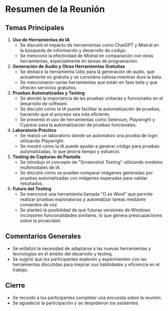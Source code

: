 

# **Resumen de la Reunión**

## **Temas Principales**

1. **Uso de Herramientas de IA**  
   * Se discutió el impacto de herramientas como ChatGPT y Mistral en la búsqueda de información y desarrollo de código.  
   * Se mencionó la efectividad de Mistral en comparación con otras herramientas, especialmente en tareas de programación.  
2. **Generación de Audio y Otras Herramientas Gratuitas**  
   * Se destacó la herramienta Udio para la generación de audio, que actualmente es gratuita y se considera valiosa mientras dure la beta.  
   * Se mencionaron varias herramientas que están en fase beta y que ofrecen servicios gratuitos.  
3. **Pruebas Automatizadas y Testing**  
   * Se abordó la importancia de las pruebas unitarias y funcionales en el desarrollo de software.  
   * Se discutió cómo la IA puede facilitar la automatización de pruebas, haciendo que el proceso sea más eficiente.  
   * Se presentó el uso de herramientas como Selenium, Playwright y Cypress para la automatización de pruebas funcionales.  
4. **Laboratorio Práctico**  
   * Se realizó un laboratorio donde se automatizó una prueba de login utilizando Playwright.  
   * Se mostró cómo la IA puede ayudar a generar código para pruebas automatizadas, lo que ahorra tiempo y esfuerzo.  
5. **Testing de Capturas de Pantalla**  
   * Se introdujo el concepto de "Screenshot Testing" utilizando modelos multimodales de IA.  
   * Se discutió cómo se pueden comparar imágenes generadas por pruebas automatizadas con imágenes esperadas para validar resultados.  
6. **Futuro del Testing**  
   * Se mencionó una herramienta llamada "O es Word" que permite realizar pruebas exploratorias y automatizar tareas mediante comandos de voz.  
   * Se planteó la posibilidad de que futuras versiones de Windows incorporen funcionalidades similares, lo que genera preocupaciones sobre la privacidad.

## **Comentarios Generales**

* Se enfatizó la necesidad de adaptarse a las nuevas herramientas y tecnologías en el ámbito del desarrollo y testing.  
* Se sugirió que los participantes exploren y experimenten con las herramientas discutidas para mejorar sus habilidades y eficiencia en el trabajo.

## **Cierre**

* Se recordó a los participantes completar una encuesta sobre la reunión.  
* Se agradeció la participación y se despidieron los asistentes.

